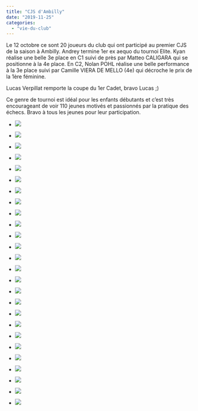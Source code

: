 ```yaml
---
title: "CJS d'Ambilly"
date: "2019-11-25"
categories: 
  - "vie-du-club"
---
```


Le 12 octobre ce sont 20 joueurs du club qui ont participé au premier CJS de la saison à Ambilly. Andrey termine 1er ex aequo du tournoi Elite. Kyan réalise une belle 3e place en C1 suivi de près par Matteo CALIGARA qui se positionne à la 4e place. En C2, Nolan POHL réalise une belle performance à la 3e place suivi par Camille VIERA DE MELLO (4e) qui décroche le prix de la 1ère féminine.

Lucas Verpillat remporte la coupe du 1er Cadet, bravo Lucas ;)

Ce genre de tournoi est idéal pour les enfants débutants et c’est très encourageant de voir 110 jeunes motivés et passionnés par la pratique des échecs. Bravo à tous les jeunes pour leur participation.

- ![](https://echecs-veigy.fr/wp-content/uploads/2019/11/IMG_20191012_160129-1024x577.jpg)
    
- ![](https://echecs-veigy.fr/wp-content/uploads/2019/11/IMG_20191012_164111-1024x577.jpg)
    
- ![](https://echecs-veigy.fr/wp-content/uploads/2019/11/IMG_20191012_164119-1024x577.jpg)
    
- ![](https://echecs-veigy.fr/wp-content/uploads/2019/11/IMG_20191012_164127-1024x577.jpg)
    
- ![](https://echecs-veigy.fr/wp-content/uploads/2019/11/IMG_20191012_164133-1024x577.jpg)
    
- ![](https://echecs-veigy.fr/wp-content/uploads/2019/11/IMG_20191012_164137-1024x577.jpg)
    
- ![](https://echecs-veigy.fr/wp-content/uploads/2019/11/IMG_20191012_164144-1024x577.jpg)
    
- ![](https://echecs-veigy.fr/wp-content/uploads/2019/11/IMG_20191012_164152-1024x577.jpg)
    
- ![](https://echecs-veigy.fr/wp-content/uploads/2019/11/IMG_20191012_164205-1024x577.jpg)
    
- ![](https://echecs-veigy.fr/wp-content/uploads/2019/11/IMG_20191012_164230-1024x577.jpg)
    
- ![](https://echecs-veigy.fr/wp-content/uploads/2019/11/IMG_20191012_164302-1024x577.jpg)
    
- ![](https://echecs-veigy.fr/wp-content/uploads/2019/11/IMG_20191012_164430-1024x577.jpg)
    
- ![](https://echecs-veigy.fr/wp-content/uploads/2019/11/IMG_20191012_164441-1024x577.jpg)
    
- ![](https://echecs-veigy.fr/wp-content/uploads/2019/11/IMG_20191012_164444-1024x577.jpg)
    
- ![](https://echecs-veigy.fr/wp-content/uploads/2019/11/IMG_20191012_164458-1024x577.jpg)
    
- ![](https://echecs-veigy.fr/wp-content/uploads/2019/11/IMG_20191012_164459-1024x577.jpg)
    
- ![](https://echecs-veigy.fr/wp-content/uploads/2019/11/IMG_20191012_164502-1024x577.jpg)
    
- ![](https://echecs-veigy.fr/wp-content/uploads/2019/11/IMG_20191012_164517-1024x577.jpg)
    
- ![](https://echecs-veigy.fr/wp-content/uploads/2019/11/IMG_20191012_164607-1024x577.jpg)
    
- ![](https://echecs-veigy.fr/wp-content/uploads/2019/11/WhatsApp-Image-2019-11-25-at-14.57.101-768x1024.jpeg)
    
- ![](https://echecs-veigy.fr/wp-content/uploads/2019/11/WhatsApp-Image-2019-11-25-at-14.57.102-768x1024.jpeg)
    
- ![](https://echecs-veigy.fr/wp-content/uploads/2019/11/WhatsApp-Image-2019-11-25-at-14.57.103-1024x768.jpeg)
    
- ![](https://echecs-veigy.fr/wp-content/uploads/2019/11/WhatsApp-Image-2019-11-25-at-14.57.104-1024x768.jpeg)
    
- ![](https://echecs-veigy.fr/wp-content/uploads/2019/11/WhatsApp-Image-2019-11-25-at-14.57.105-1024x768.jpeg)
    
- ![](https://echecs-veigy.fr/wp-content/uploads/2019/11/WhatsApp-Image-2019-11-25-at-14.57.106-1024x768.jpeg)
    
- ![](https://echecs-veigy.fr/wp-content/uploads/2019/11/WhatsApp-Image-2019-11-25-at-14.57.10-768x1024.jpeg)
